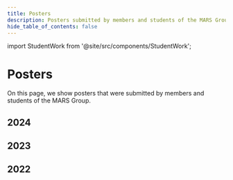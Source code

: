 ```yaml
---
title: Posters
description: Posters submitted by members and students of the MARS Group
hide_table_of_contents: false
---
```

import StudentWork from '@site/src/components/StudentWork';

<!-- StudentWork parameters for a thesis:
  title: The full title of the thesis
  author: The full name of the author
  description: The abstract of the thesis
  semesterYear: The semester and year in which the thesis was submitted (e.g., "ws2023" or "ss2023")
  pathPdf: The path to the PDF file of the poster (/img/student-work/theses/<filename>.pdf)
  pathImage: The path to the PNG file of the poster (/img/student-work/theses/<filename>.png)
-->

# Posters

On this page, we show posters that were submitted by members and students of the MARS Group.

## 2024

<div className="text--left">
  <StudentWork
    title="Multi-Agent Reinforcement Learning for Adaptive Wildfire Suppression Strategies"
    author="Leonard Bardtke"
    description="Cooperative firefighting with MADRL."
    semesterYear="ws2024"
    pathPdf='/img/student-work/posters/bardtke_fw2_poster.pdf'
    pathImage='/img/student-work/posters/bardtke_fw2_poster.png'
  />
</div>


<div className="text--left">
  <StudentWork
    title="Deep Reinforcement Learning for Multi-Agent Systems on the Example of Chess"
    author="Helen Haase"
    description="How can chess pieces learn from observation?"
    semesterYear="ss2024"
    pathPdf='/img/student-work/posters/haase_fw2_poster.pdf'
    pathImage='/img/student-work/posters/haase_fw2_poster.png'
  />
</div>


<div className="text--left">
  <StudentWork
    title="Lösungsansätze für das Timetabling Problems mit LLMs"
    author="Bjarne Martensen"
    description="Can LLMs support the generation of timetables?"
    semesterYear="ss2024"
    pathPdf='/img/student-work/posters/martensen_fw2_poster.pdf'
    pathImage='/img/student-work/posters/martensen_fw2_poster.png'
  />
</div>


## 2023

<div className="text--left">
  <StudentWork
    title="Automated Plausibility Check for Bird Observations"
    author="Marina Siebold"
    description="Statistical and ML-based outlier detection for citizen science data."
    semesterYear="ws2023"
    pathPdf='/img/student-work/posters/siebold_fw2_poster.pdf'
    pathImage='/img/student-work/posters/siebold_fw2_poster.png'
  />
</div>

<div className="text--left">
  <StudentWork
    title="Feature Generation for Anomalous Bird Sighting Detection"
    author="Simon Birker"
    description="Generating additional spatio-temporal data items from open data."
    semesterYear="ws2023"
    pathPdf='/img/student-work/posters/birker_fw2_poster.pdf'
    pathImage='/img/student-work/posters/birker_fw2_poster.png'
  />
</div>

<div className="text--left">
  <StudentWork
    title="Drought Detection Methods in Comparison"
    author="Minh Justin Tran"
    description="Comparison of machine learning methods for the identification of droughts in satellite images"
    semesterYear="ws2023"
    pathPdf='/img/student-work/posters/tran_fw2_poster.pdf'
    pathImage='/img/student-work/posters/tran_fw2_poster.png'
  />
</div>

## 2022

<div className="text--left">
  <StudentWork
    title="Modeling Human Behavior in an Artificial Society with MARS"
    author="Nima Ahmady-Moghaddam"
    description="A configurable design for individual and collective behavior of human agents in agent-based models"
    semesterYear="ws2022"
    pathPdf='/img/student-work/posters/ahmady-moghaddam_fw2_poster.pdf'
    pathImage='/img/student-work/posters/ahmady-moghaddam_fw2_poster.png'
  />
</div>

